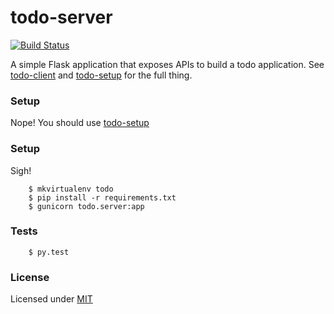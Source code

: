 # todo-server
[![Build Status](https://travis-ci.org/caulagi/todo-server.png?branch=master)](https://travis-ci.org/caulagi/todo-server)

A simple Flask application that exposes APIs to build
a todo application.  See [todo-client](https://github.com/caulagi/todo-client)
and [todo-setup](https://github.com/caulagi/todo-setup) for
the full thing.

### Setup 

Nope!  You should use [todo-setup](https://github.com/caulagi/todo-setup)

### Setup

Sigh!

        $ mkvirtualenv todo
        $ pip install -r requirements.txt
        $ gunicorn todo.server:app

### Tests

        $ py.test

### License

Licensed under [MIT](https://github.com/caulagi/todo-server/blob/master/LICENSE.mit)
